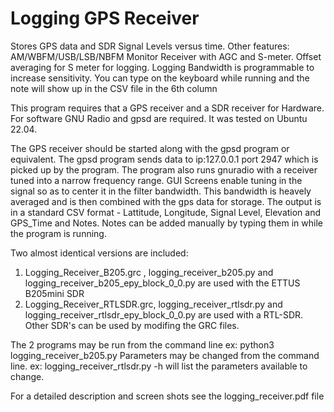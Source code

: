 # Logging GPS Receiver
 Stores GPS data and SDR Signal Levels versus time.
Other features: AM/WBFM/USB/LSB/NBFM Monitor Receiver with AGC and S-meter.
				Offset averaging for S meter for logging.
				Logging Bandwidth is programmable to increase sensitivity.
				You can type on the keyboard while running and the note will show up in the CSV file in the 6th column

This program requires that a GPS receiver and a SDR receiver for Hardware. For software GNU Radio and gpsd are required. It was tested on Ubuntu 22.04.

The GPS receiver should be started along with the gpsd program or equivalent. The gpsd program sends data to ip:127.0.0.1 port 2947 which is picked up by the program. The program also runs gnuradio with a receiver tuned into a narrow frequency range. GUI Screens enable tuning in the signal so as to center it in the filter bandwidth. This bandwidth is heavely averaged and is then combined with the gps data for storage. The output is in a standard CSV format - Lattitude, Longitude, Signal Level, Elevation and GPS_Time and Notes. Notes can be added manually by typing them in while the program is running.

Two almost identical versions are included: 
1) Logging_Receiver_B205.grc , logging_receiver_b205.py and logging_receiver_b205_epy_block_0_0.py are used with the ETTUS B205mini SDR
2) Logging_Receiver_RTLSDR.grc, logging_receiver_rtlsdr.py and logging_receiver_rtlsdr_epy_block_0_0.py are used with a RTL-SDR.
Other SDR's can be used by modifing the GRC files.

The 2 programs may be run from the command line ex: python3 logging_receiver_b205.py
Parameters may be changed from the command line. ex: logging_receiver_rtlsdr.py -h    will list the parameters available to change. 

For a detailed description and screen shots see the logging_receiver.pdf file